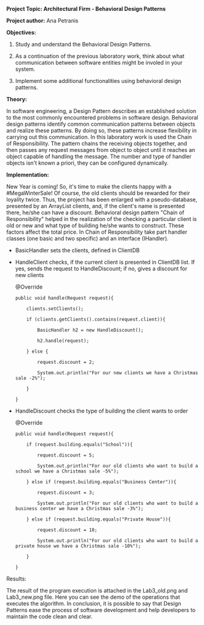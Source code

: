 **Project Topic: Architectural Firm - Behavioral Design Patterns**

**Project author:** Ana Petranis

**Objectives:**

  1. Study and understand the Behavioral Design Patterns.

  2. As a continuation of the previous laboratory work, think about what communication between software entities might be involed in your system.

  3. Implement some additional functionalities using behavioral design patterns.
  
  
**Theory:**

In software engineering, a Design Pattern describes an established solution to the most commonly encountered problems in software design. Behavioral design patterns identify common communication patterns between objects and realize these patterns. By doing so, these patterns increase flexibility in carrying out this communication.
In this laboratory work is used the Chain of Responsibility. The pattern chains the receiving objects together, and then passes any request messages from object to object until it reaches an object capable of handling the message. The number and type of handler objects isn't known a priori, they can be configured dynamically.


**Implementation:**

New Year is coming! So, it's time to make the clients happy with a #MegaWinterSale! Of course, the old clients should be rewarded for their loyality twice.
Thus, the project has been enlarged with a pseudo-database, presented by an ArrayList clients, and, if the client's name is presented there, he/she can have a discount.
Behavioral design pattern "Chain of Responsibility" helped in the realization of the checking a particular client is old or new and what type of building he/she wants to construct. These factors affect the total price. In Chain of Responsibility take part handler classes (one basic and two specific) and an interface (IHandler).
- BasicHandler sets the clients, defined in ClientDB
- HandleClient checks, if the current client is presented in ClientDB list. If yes, sends the request to HandleDiscount; if no, gives a discount for new clients

  @Override
  
      public void handle(Request request){
      
          clients.setClients();
          
          if (clients.getClients().contains(request.client)){
          
              BasicHandler h2 = new HandleDiscount();
              
              h2.handle(request);
              
          } else {
          
              request.discount = 2;
              
              System.out.println("For our new clients we have a Christmas sale -2%");
              
          }
          
      }
      
- HandleDiscount checks the type of building the client wants to order

  @Override
  
      public void handle(Request request){
      
          if (request.building.equals("School")){
          
              request.discount = 5;
              
              System.out.println("For our old clients who want to build a school we have a Christmas sale -5%");
              
          } else if (request.building.equals("Business Center")){
          
              request.discount = 3;
              
              System.out.println("For our old clients who want to build a business center we have a Christmas sale -3%");
              
          } else if (request.building.equals("Private House")){
          
              request.discount = 10;
              
              System.out.println("For our old clients who want to build a private house we have a Christmas sale -10%");
              
          }
          
      }

Results:

The result of the program execution is attached in the Lab3_old.png and Lab3_new.png file. Here you can see the demo of the operations that executes the algorithm. In conclusion, it is possible to say that Design Patterns ease the process of software development and help developers to maintain the code clean and clear.
